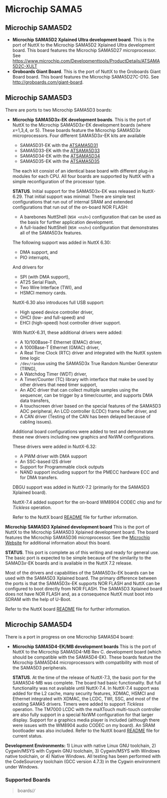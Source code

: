 # Microchip SAMA5

## Microchip SAMA5D2

  - **Microchip SAMA5D2 Xplained Ultra development board**. This is the
    port of NuttX to the Microchip SAMA5D2 Xplained Ultra development
    board. This board features the Microchip SAMA5D27 microprocessor.
    See
    <https://www.microchip.com/Developmenttools/ProductDetails/ATSAMA5D2C-XULT>
  - **Groboards Giant Board**. This is the port of NuttX to the
    Groboards Giant Board board. This board features the Microchip
    SAMA5D27C-D1G. See <http://groboards.com/giant-board>.

## Microchip SAMA5D3

There are ports to two Microchip SAMA5D3 boards:

  - **Microchip SAMA5D3x-EK development boards**. This is the port of
    NuttX to the Microchip SAMA5D3*x*-EK development boards (where
    *x*=1,3,4, or 5). These boards feature the Microchip SAMA5D3*x*
    microprocessors. Four different SAMA5D3*x*-EK kits are available
    
      - SAMA5D31-EK with the
        [ATSAMA5D31](http://www.atmel.com/devices/sama5d31.aspx)
      - SAMA5D33-EK with the
        [ATSAMA5D33](http://www.atmel.com/devices/sama5d33.aspx)
      - SAMA5D34-EK with the
        [ATSAMA5D34](http://www.atmel.com/devices/sama5d34.aspx)
      - SAMA5D35-EK with the
        [ATSAMA5D35](http://www.atmel.com/devices/sama5d35.aspx)
    
    The each kit consist of an identical base board with different
    plug-in modules for each CPU. All four boards are supported by NuttX
    with a simple reconfiguration of the processor type.
    
    **STATUS**. Initial support for the SAMA5D3x-EK was released in
    NuttX-6.29. That initial support was minimal: There are simple test
    configurations that run out of internal SRAM and extended
    configurations that run out of the on-board NOR FLASH:
    
      - A barebones NuttShell (`NSH <nsh>`) configuration that can be
        used as the basis for further application development.
      - A full-loaded NuttShell (`NSH <nsh>`) configuration that
        demonstrates all of the SAMA5D3x features.
    
    The following support was added in NuttX 6.30:
    
      - DMA support, and
      - PIO interrupts,
    
    And drivers for
    
      - SPI (with DMA support),
      - AT25 Serial Flash,
      - Two Wire Interface (TWI), and
      - HSMCI memory cards.
    
    NuttX-6.30 also introduces full USB support:
    
      - High speed device controller driver,
      - OHCI (low- and full-speed) and
      - EHCI (high-speed) host controller driver support.
    
    With NuttX-6.31, these additional drivers were added:
    
      - A 10/100Base-T Ethernet (EMAC) driver,
      - A 1000Base-T Ethernet (GMAC) driver,
      - A Real Time Clock (RTC) driver and integrated with the NuttX
        system time logic
      - `/dev/random` using the SAMA5D3x True Random Number Generator
        (TRNG),
      - A Watchdog Timer (WDT) driver,
      - A Timer/Counter (TC) library with interface that make be used by
        other drivers that need timer support,
      - An ADC driver that can collect multiple samples using the
        sequencer, can be trigger by a timer/counter, and supports DMA
        data transfers,
      - A touchscreen driver based on the special features of the
        SAMA5D3 ADC peripheral, An LCD controller (LCDC) frame buffer
        driver, and
      - A CAN driver (Testing of the CAN has been delayed because of
        cabling issues).
    
    Additional board configurations were added to test and demonstrate
    these new drivers including new graphics and NxWM configurations.
    
    These drivers were added in NuttX-6.32:
    
      - A PWM driver with DMA support
      - An SSC-based I2S driver
      - Support for Programmable clock outputs
      - NAND support including support for the PMECC hardware ECC and
        for DMA transfers.
    
    DBGU support was added in NuttX-7.2 (primarily for the SAMA5D3
    Xplained board).
    
    NuttX-7.4 added support for the on-board WM8904 CODEC chip and for
    *Tickless* operation.
    
    Refer to the NuttX board
    [README](https://github.com/apache/nuttx/blob/master/Documentation/platforms/arm/sama5/boards/sama5d3x-ek/README.txt)
    file for further information.

**Microchip SAMA5D3 Xplained development board** This is the port of
NuttX to the Microchip SAMA5D3 Xplained development board. The board
features the Microchip SAMA5D36 microprocessor. See the [Microchip
Website](http://www.atmel.com/devices/sama5d36.aspx) for additional
information about this board.

**STATUS**. This port is complete as of this writing and ready for
general use. The basic port is expected to be simple because of the
similarity to the SAMAD3*x*-EK boards and is available in the NuttX 7.2
release.

Most of the drivers and capabilities of the SAMA5D3x-EK boards can be
used with the SAMA5D3 Xplained board. The primary difference between the
ports is that the SAMA5D3x-EK supports NOR FLASH and NuttX can be
configured to boot directly from NOR FLASH. The SAMA5D3 Xplained board
does not have NOR FLASH and, as a consequence NuttX must boot into SDRAM
with the help of U-Boot.

Refer to the NuttX board
[README](https://github.com/apache/nuttx/blob/master/Documentation/platforms/arm/sama5/boards/sama5d3-xplained/README.txt)
file for further information.

## Microchip SAMA5D4

There is a port in progress on one Microchip SAMA5D4 board:

  - **Microchip SAMA5D4-EK/MB development boards** This is the port of
    NuttX to the Microchip SAMA5D4-MB Rev C. development board (which
    should be compatible with the SAMA5D4-EK). These boards feature the
    Microchip SAMA5D44 microprocessors with compatibility with most of
    the SAMA5D3 peripherals.
    
    **STATUS**. At the time of the release of NuttX-7.3, the basic port
    for the SAMA5D4-MB was complete. The board had basic functionality.
    But full functionality was not available until NuttX-7.4. In
    NuttX-7.4 support was added for the L2 cache, many security
    features, XDMAC, HSMCI and Ethernet integrated with XDMAC, the LCDC,
    TWI, SSC, and most of the existing SAMA5 drivers. Timers were added
    to support *Tickless* operation. The TM7000 LCDC with the maXTouch
    multi-touch controller are also fully support in a special NxWM
    configuration for that larger display. Support for a graphics media
    player is included (although there were issues with the WM8904 audio
    CODEC on my board). An SRAM bootloader was also included. Refer to
    the NuttX board
    [README](https://github.com/apache/nuttx/blob/master/Documentation/platforms/arm/sama5/boards/sama5d4-ek/README.txt)
    file for current status.

**Development Environments:** 1) Linux with native Linux GNU toolchain,
2) Cygwin/MSYS with Cygwin GNU toolchain, 3) Cygwin/MSYS with Windows
native toolchain, or 4) Native Windows. All testing has been performed
with the CodeSourcery toolchain (GCC version 4.7.3) in the Cygwin
environment under Windows.

### Supported Boards

> boards/*/*
